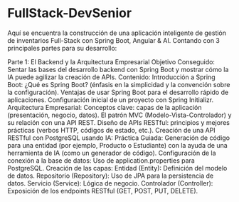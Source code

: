 # FullStack-DevSenior
Aquí se encuentra la construcción de una aplicación inteligente de gestión de inventarios Full-Stack con Spring Boot, Angular &amp; AI. Contando con 3 principales partes para su desarrollo:

Parte 1: El Backend y la Arquitectura Empresarial
Objetivo Conseguido: Sentar las bases del desarrollo backend con Spring Boot y mostrar cómo la IA puede agilizar la creación de APIs.
Contenido:
Introducción a Spring Boot:
¿Qué es Spring Boot? (énfasis en la simplicidad y la convención sobre la configuración).
Ventajas de usar Spring Boot para el desarrollo rápido de aplicaciones.
Configuración inicial de un proyecto con Spring Initializr.
Arquitectura Empresarial:
Conceptos clave: capas de la aplicación (presentación, negocio, datos).
El patrón MVC (Modelo-Vista-Controlador) y su relación con una API REST.
Diseño de APIs RESTful: principios y mejores prácticas (verbos HTTP, códigos de estado, etc.).
Creación de una API RESTful con PostgreSQL usando IA:
Práctica Guiada: Generación de código para una entidad (por ejemplo, Producto o Estudiante) con la ayuda de una herramienta de IA (como un generador de código).
Configuración de la conexión a la base de datos: Uso de application.properties para PostgreSQL.
Creación de las capas:
Entidad (Entity): Definición del modelo de datos.
Repositorio (Repository): Uso de JPA para la persistencia de datos.
Servicio (Service): Lógica de negocio.
Controlador (Controller): Exposición de los endpoints RESTful (GET, POST, PUT, DELETE).
